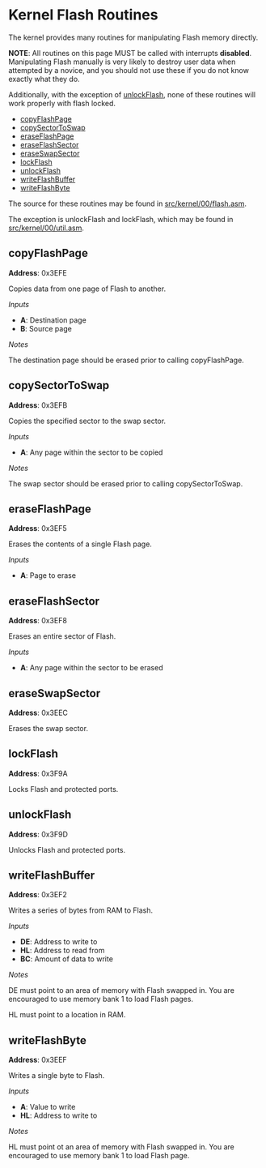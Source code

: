 # Kernel Flash Routines

The kernel provides many routines for manipulating Flash memory directly.

**NOTE**: All routines on this page MUST be called with interrupts **disabled**.
Manipulating Flash manually is very likely to destroy user data when attempted by
a novice, and you should not use these if you do not know exactly what they do.

Additionally, with the exception of [unlockFlash](#unlockflash), none of these
routines will work properly with flash locked.

* [copyFlashPage](#copyflashpage)
* [copySectorToSwap](#copysectortoswap)
* [eraseFlashPage](#eraseflashpage)
* [eraseFlashSector](#eraseflashsector)
* [eraseSwapSector](#eraseswapsector)
* [lockFlash](#lockflash)
* [unlockFlash](#unlockflash)
* [writeFlashBuffer](#writeflashbuffer)
* [writeFlashByte](#writeflashbyte)

The source for these routines may be found in
[src/kernel/00/flash.asm](https://github.com/KnightSoft/KnightOS/blob/master/src/kernel/00/flash.asm).

The exception is unlockFlash and lockFlash, which may be found in
[src/kernel/00/util.asm](https://github.com/KnightSoft/KnightOS/blob/master/src/kernel/00/util.asm).

## copyFlashPage

**Address**: 0x3EFE

Copies data from one page of Flash to another.

*Inputs*

* **A**: Destination page
* **B**: Source page

*Notes*

The destination page should be erased prior to calling copyFlashPage.

## copySectorToSwap

**Address**: 0x3EFB

Copies the specified sector to the swap sector.

*Inputs*

* **A**: Any page within the sector to be copied

*Notes*

The swap sector should be erased prior to calling copySectorToSwap.

## eraseFlashPage

**Address**: 0x3EF5

Erases the contents of a single Flash page.

*Inputs*

* **A**: Page to erase

## eraseFlashSector

**Address**: 0x3EF8

Erases an entire sector of Flash.

*Inputs*

* **A**: Any page within the sector to be erased

## eraseSwapSector

**Address**: 0x3EEC

Erases the swap sector.

## lockFlash

**Address**: 0x3F9A

Locks Flash and protected ports.

## unlockFlash

**Address**: 0x3F9D

Unlocks Flash and protected ports.

## writeFlashBuffer

**Address**: 0x3EF2

Writes a series of bytes from RAM to Flash.

*Inputs*

* **DE**: Address to write to
* **HL**: Address to read from
* **BC**: Amount of data to write

*Notes*

DE must point to an area of memory with Flash swapped in. You are encouraged to use
memory bank 1 to load Flash pages.

HL must point to a location in RAM.

## writeFlashByte

**Address**: 0x3EEF

Writes a single byte to Flash.

*Inputs*

* **A**: Value to write
* **HL**: Address to write to

*Notes*

HL must point ot an area of memory with Flash swapped in. You are encouraged to use
memory bank 1 to load Flash page.
